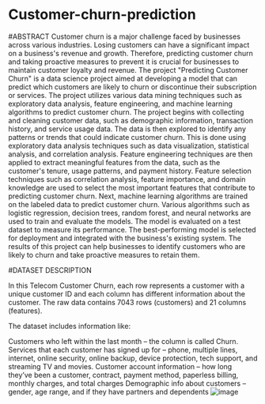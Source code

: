# Customer-churn-prediction
#ABSTRACT
Customer churn is a major challenge faced by businesses across various industries. Losing customers can have a significant impact on a business's revenue and growth. Therefore, predicting customer churn and taking proactive measures to prevent it is crucial for businesses to maintain customer loyalty and revenue. 
The project "Predicting Customer Churn" is a data science project aimed at developing a model that can predict which customers are likely to churn or discontinue their subscription or services. The project utilizes various data mining techniques such as exploratory data analysis, feature engineering, and machine learning algorithms to predict customer churn. The project begins with collecting and cleaning customer data, such as demographic information, transaction history, and service usage data. The data is then explored to identify any patterns or trends that could indicate customer churn. This is done using exploratory data analysis techniques such as data visualization, statistical analysis, and correlation analysis. Feature engineering techniques are then applied to extract meaningful features from the data, such as the customer's tenure, usage patterns, and payment history. Feature selection techniques such as correlation analysis, feature importance, and domain knowledge are used to select the most important features that contribute to predicting customer churn. 
Next, machine learning algorithms are trained on the labeled data to predict customer churn. Various algorithms such as logistic regression, decision trees, random forest, and neural networks are used to train and evaluate the models. The model is evaluated on a test dataset to measure its performance. The best-performing model is selected for deployment and integrated with the business's existing system.
The results of this project can help businesses to identify customers who are likely to churn and take proactive measures to retain them. 


#DATASET DESCRIPTION

In this Telecom Customer Churn, each row represents a customer with a unique customer ID and each column has different information about the customer.
The raw data contains 7043 rows (customers) and 21 columns (features).

The dataset includes information like: 

Customers who left within the last month – the column is called Churn. 
Services that each customer has signed up for – phone, multiple lines, internet, online security, online backup, device protection, tech support, and streaming TV and movies.
Customer account information – how long they’ve been a customer, contract, payment method, paperless billing, monthly charges, and total charges
Demographic info about customers – gender, age range, and if they have partners and dependents
![image](https://github.com/YashikaSharma0201/Customer-churn-prediction/assets/145789739/b5d2caea-c1ac-4835-bb79-e1a8075c3d95)



